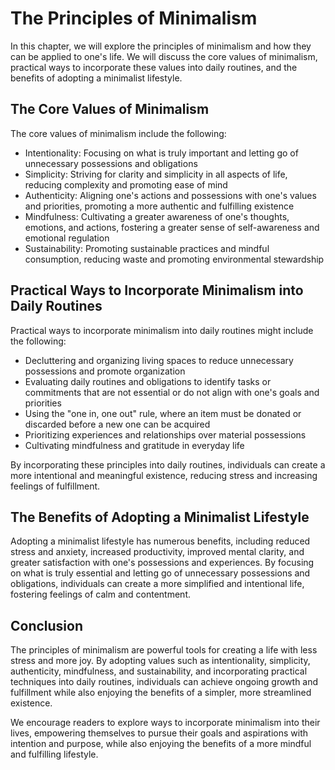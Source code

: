 # The Principles of Minimalism

In this chapter, we will explore the principles of minimalism and how they can be applied to one's life. We will discuss the core values of minimalism, practical ways to incorporate these values into daily routines, and the benefits of adopting a minimalist lifestyle.

The Core Values of Minimalism
-----------------------------

The core values of minimalism include the following:

* Intentionality: Focusing on what is truly important and letting go of unnecessary possessions and obligations
* Simplicity: Striving for clarity and simplicity in all aspects of life, reducing complexity and promoting ease of mind
* Authenticity: Aligning one's actions and possessions with one's values and priorities, promoting a more authentic and fulfilling existence
* Mindfulness: Cultivating a greater awareness of one's thoughts, emotions, and actions, fostering a greater sense of self-awareness and emotional regulation
* Sustainability: Promoting sustainable practices and mindful consumption, reducing waste and promoting environmental stewardship

Practical Ways to Incorporate Minimalism into Daily Routines
------------------------------------------------------------

Practical ways to incorporate minimalism into daily routines might include the following:

* Decluttering and organizing living spaces to reduce unnecessary possessions and promote organization
* Evaluating daily routines and obligations to identify tasks or commitments that are not essential or do not align with one's goals and priorities
* Using the "one in, one out" rule, where an item must be donated or discarded before a new one can be acquired
* Prioritizing experiences and relationships over material possessions
* Cultivating mindfulness and gratitude in everyday life

By incorporating these principles into daily routines, individuals can create a more intentional and meaningful existence, reducing stress and increasing feelings of fulfillment.

The Benefits of Adopting a Minimalist Lifestyle
-----------------------------------------------

Adopting a minimalist lifestyle has numerous benefits, including reduced stress and anxiety, increased productivity, improved mental clarity, and greater satisfaction with one's possessions and experiences. By focusing on what is truly essential and letting go of unnecessary possessions and obligations, individuals can create a more simplified and intentional life, fostering feelings of calm and contentment.

Conclusion
----------

The principles of minimalism are powerful tools for creating a life with less stress and more joy. By adopting values such as intentionality, simplicity, authenticity, mindfulness, and sustainability, and incorporating practical techniques into daily routines, individuals can achieve ongoing growth and fulfillment while also enjoying the benefits of a simpler, more streamlined existence.

We encourage readers to explore ways to incorporate minimalism into their lives, empowering themselves to pursue their goals and aspirations with intention and purpose, while also enjoying the benefits of a more mindful and fulfilling lifestyle.
